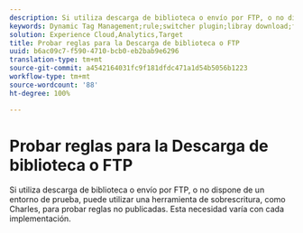 ```yaml
---
description: Si utiliza descarga de biblioteca o envío por FTP, o no dispone de un entorno de prueba, puede utilizar una herramienta de sobrescritura, como Charles, para probar reglas no publicadas. Esta necesidad varía con cada implementación.
keywords: Dynamic Tag Management;rule;switcher plugin;libray download;ftp;rewrite tool;test unpublished rules;test rules;debug rule;charles
solution: Experience Cloud,Analytics,Target
title: Probar reglas para la Descarga de biblioteca o FTP
uuid: b6ac09c7-f590-4710-bcb0-eb2bab9e6296
translation-type: tm+mt
source-git-commit: a4542164031fc9f181dfdc471a1d54b5056b1223
workflow-type: tm+mt
source-wordcount: '88'
ht-degree: 100%

---
```



# Probar reglas para la Descarga de biblioteca o FTP

Si utiliza descarga de biblioteca o envío por FTP, o no dispone de un entorno de prueba, puede utilizar una herramienta de sobrescritura, como Charles, para probar reglas no publicadas. Esta necesidad varía con cada implementación.

